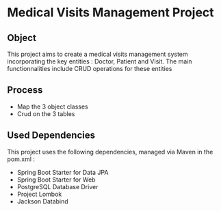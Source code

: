 # Medical Visits Management Project 

## Object

This project aims to create a medical visits management system incorporating the 
key entities : Doctor, Patient and Visit. The main functionnalities include CRUD operations for these entities 

## Process

- Map the 3 object classes 
- Crud on the 3 tables

## Used Dependencies

This project uses the following dependencies, managed via Maven in the pom.xml :

- Spring Boot Starter for Data JPA
- Spring Boot Starter for Web
- PostgreSQL Database Driver
- Project Lombok 
- Jackson Databind 